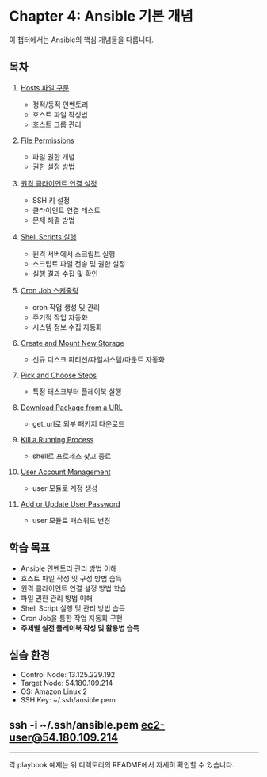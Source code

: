 # Chapter 4: Ansible 기본 개념

이 챕터에서는 Ansible의 핵심 개념들을 다룹니다.

## 목차

1. [Hosts 파일 구문](01-hosts.md)
   - 정적/동적 인벤토리
   - 호스트 파일 작성법
   - 호스트 그룹 관리

2. [File Permissions](02-permissions.md)
   - 파일 권한 개념
   - 권한 설정 방법

3. [원격 클라이언트 연결 설정](03-remote-connection.md)
   - SSH 키 설정
   - 클라이언트 연결 테스트
   - 문제 해결 방법

4. [Shell Scripts 실행](shell-scripts/)
   - 원격 서버에서 스크립트 실행
   - 스크립트 파일 전송 및 권한 설정
   - 실행 결과 수집 및 확인

5. [Cron Job 스케줄링](shell-scripts/)
   - cron 작업 생성 및 관리
   - 주기적 작업 자동화
   - 시스템 정보 수집 자동화

6. [Create and Mount New Storage](storage-mount/README.md)
   - 신규 디스크 파티션/파일시스템/마운트 자동화

7. [Pick and Choose Steps](pick-steps/README.md)
   - 특정 태스크부터 플레이북 실행

8. [Download Package from a URL](url-download/README.md)
   - get_url로 외부 패키지 다운로드

9. [Kill a Running Process](kill-process/README.md)
   - shell로 프로세스 찾고 종료

10. [User Account Management](user-management/README.md)
    - user 모듈로 계정 생성

11. [Add or Update User Password](user-password/README.md)
    - user 모듈로 패스워드 변경

## 학습 목표
- Ansible 인벤토리 관리 방법 이해
- 호스트 파일 작성 및 구성 방법 습득
- 원격 클라이언트 연결 설정 방법 학습
- 파일 권한 관리 방법 이해
- Shell Script 실행 및 관리 방법 습득
- Cron Job을 통한 작업 자동화 구현
- **주제별 실전 플레이북 작성 및 활용법 습득**

## 실습 환경
- Control Node: 13.125.229.192
- Target Node: 54.180.109.214
- OS: Amazon Linux 2
- SSH Key: ~/.ssh/ansible.pem

## ssh -i ~/.ssh/ansible.pem ec2-user@54.180.109.214 

---

각 playbook 예제는 위 디렉토리의 README에서 자세히 확인할 수 있습니다. 